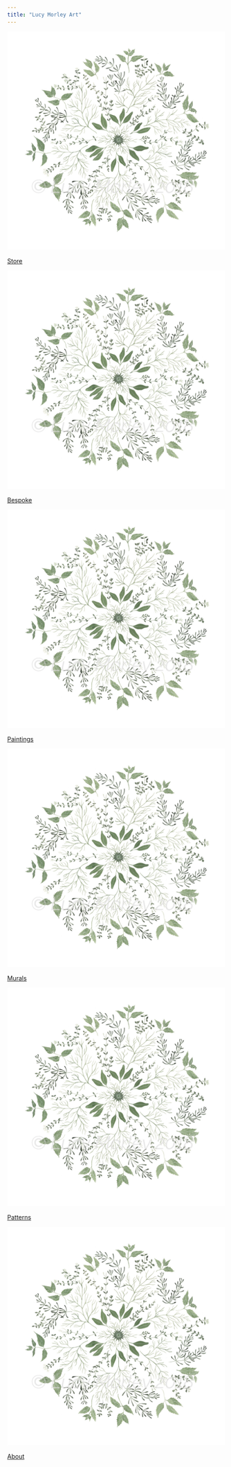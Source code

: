 ```yaml
---
title: "Lucy Morley Art"
---
```


<div class="grid-container" id="projects-grid">
<a href="/store">
    <img src="img/small_botanicals-1.jpg" alt=Botanicals></img>
    <p class="project-hover-text">Store</p>
</a>
<a href="/about">
    <img src="img/small_botanicals-1.jpg" alt=Botanicals></img>
    <p class="project-hover-text">Bespoke</p>
</a>
<a href="/paintings">
    <img src="img/small_botanicals-1.jpg" alt=Botanicals></img>
    <p class="project-hover-text">Paintings</p>
</a>
<a href="/murals">
    <img src="img/small_botanicals-1.jpg" alt=Botanicals></img>
    <p class="project-hover-text">Murals</p>
</a>
<a href="/patterns">
    <img src="img/small_botanicals-1.jpg" alt=Botanicals></img>
    <p class="project-hover-text">Patterns</p>
</a>
<a href="/about">
    <img src="img/small_botanicals-1.jpg" alt=Botanicals></img>
    <p class="project-hover-text">About</p>
</a>
</div>

